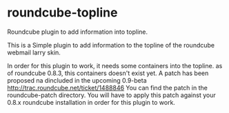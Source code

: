 roundcube-topline
=================

Roundcube plugin to add information into topline.

This is a Simple plugin to add information to the topline of the roundcube webmail larry skin.

In order for this plugin to work, it needs some containers into the topline.
as of roundcube 0.8.3, this containers doesn't exist yet.
A patch has been proposed na dincluded in the upcoming 0.9-beta
http://trac.roundcube.net/ticket/1488846
You can find the patch in the roundcube-patch directory.
You will have to apply this patch against your 0.8.x roundcube installation in order for this plugin to work.
